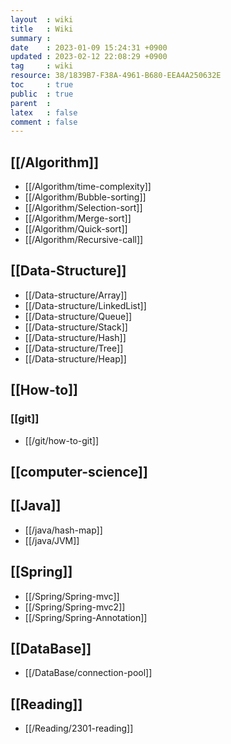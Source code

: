 ```yaml
---
layout  : wiki
title   : Wiki
summary : 
date    : 2023-01-09 15:24:31 +0900
updated : 2023-02-12 22:08:29 +0900
tag     : wiki
resource: 38/1839B7-F38A-4961-B680-EEA4A250632E
toc     : true
public  : true
parent  : 
latex   : false
comment : false
---
```


## [[/Algorithm]]
* [[/Algorithm/time-complexity]]
* [[/Algorithm/Bubble-sorting]]
* [[/Algorithm/Selection-sort]]
* [[/Algorithm/Merge-sort]]
* [[/Algorithm/Quick-sort]]
* [[/Algorithm/Recursive-call]]

## [[Data-Structure]]
* [[/Data-structure/Array]]
* [[/Data-structure/LinkedList]]
* [[/Data-structure/Queue]]
* [[/Data-structure/Stack]]
* [[/Data-structure/Hash]]
* [[/Data-structure/Tree]]
* [[/Data-structure/Heap]]

## [[How-to]]

### [[git]]
* [[/git/how-to-git]]

## [[computer-science]]

## [[Java]]
* [[/java/hash-map]]
* [[/java/JVM]]

## [[Spring]]
* [[/Spring/Spring-mvc]]
* [[/Spring/Spring-mvc2]]
* [[/Spring/Spring-Annotation]]

## [[DataBase]]
* [[/DataBase/connection-pool]]

## [[Reading]]
* [[/Reading/2301-reading]]


